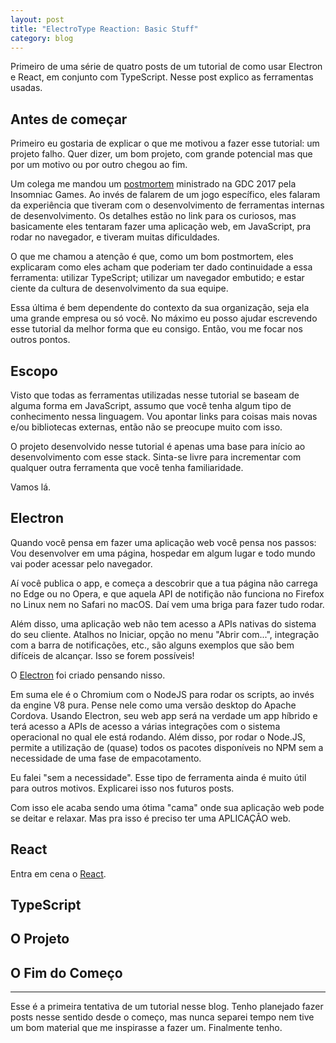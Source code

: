 ```yaml
---
layout: post
title: "ElectroType Reaction: Basic Stuff"
category: blog
---
```


Primeiro de uma série de quatro posts de um tutorial de como usar Electron e React, em conjunto com TypeScript.
Nesse post explico as ferramentas usadas.

## Antes de começar

Primeiro eu gostaria de explicar o que me motivou a fazer esse tutorial: um projeto falho.
Quer dizer, um bom projeto, com grande potencial mas que por um motivo ou por outro chegou ao fim.

Um colega me mandou um [postmortem][0] ministrado na GDC 2017 pela Insomniac Games. 
Ao invés de falarem de um jogo específico, eles falaram da experiência que tiveram com o desenvolvimento de ferramentas internas de desenvolvimento.
Os detalhes estão no link para os curiosos, mas basicamente eles tentaram fazer uma aplicação web, em JavaScript, pra rodar no navegador, e tiveram muitas dificuldades.

O que me chamou a atenção é que, como um bom postmortem, eles explicaram como eles acham que poderiam ter dado continuidade a essa ferramenta: utilizar TypeScript; utilizar um navegador embutido; e estar ciente da cultura de desenvolvimento da sua equipe.

Essa última é bem dependente do contexto da sua organização, seja ela uma grande empresa ou só você. No máximo eu posso ajudar escrevendo esse tutorial da melhor forma que eu consigo. 
Então, vou me focar nos outros pontos.

## Escopo

Visto que todas as ferramentas utilizadas nesse tutorial se baseam de alguma forma em JavaScript, assumo que você tenha algum tipo de conhecimento nessa linguagem. 
Vou apontar links para coisas mais novas e/ou bibliotecas externas, então não se preocupe muito com isso.

O projeto desenvolvido nesse tutorial é apenas uma base para início ao desenvolvimento com esse stack. Sinta-se livre para incrementar com qualquer outra ferramenta que você tenha familiaridade.

Vamos lá.

## Electron

Quando você pensa em fazer uma aplicação web você pensa nos passos: Vou desenvolver em uma página, hospedar em algum lugar e todo mundo vai poder acessar pelo navegador.

Aí você publica o app, e começa a descobrir que a tua página não carrega no Edge ou no Opera, e que aquela API de notifição não funciona no Firefox no Linux nem no Safari no macOS.
Daí vem uma briga para fazer tudo rodar.

Além disso, uma aplicação web não tem acesso a APIs nativas do sistema do seu cliente.
Atalhos no Iniciar, opção no menu "Abrir com...", integração com a barra de notificações, etc., são alguns exemplos que são bem difíceis de alcançar. Isso se forem possíveis!

O [Electron][1] foi criado pensando nisso. 

Em suma ele é o Chromium com o NodeJS para rodar os scripts, ao invés da engine V8 pura.
Pense nele como uma versão desktop do Apache Cordova.
Usando Electron, seu web app será na verdade um app híbrido e terá acesso a APIs de acesso a várias integrações com o sistema operacional no qual ele está rodando. 
Além disso, por rodar o Node.JS, permite a utilização de (quase) todos os pacotes disponíveis no NPM sem a necessidade de uma fase de empacotamento.

<aside>
Eu falei "sem a necessidade". Esse tipo de ferramenta ainda é muito útil para outros motivos. Explicarei isso nos futuros posts.
</aside>

Com isso ele acaba sendo uma ótima "cama" onde sua aplicação web pode se deitar e relaxar.
Mas pra isso é preciso ter uma APLICAÇÂO web.

## React

Entra em cena o [React][2].

## TypeScript

## O Projeto

## O Fim do Começo


[0]: https://www.reddit.com/r/programming/comments/5x9j77/insomniacs_web_tools_a_postmortem/ "Post no Reddit com o link dos slides e uma ótima discussão sobre. (em inglês)"
[1]: https://electron.atom.io/ "Página Oficial do Electron (em inglês)"
[2]: https://facebook.github.io/react/ "Documentação Oficial do React (em inglês)"

-----
Esse é a primeira tentativa de um tutorial nesse blog.
Tenho planejado fazer posts nesse sentido desde o começo, 
mas nunca separei tempo nem tive um bom material que me
inspirasse a fazer um.
Finalmente tenho.